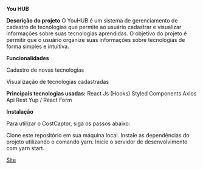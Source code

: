 **You HUB**


**Descrição do projeto**
O YouHUB é um sistema de gerenciamento de cadastro de tecnologias que permite ao usuário cadastrar e visualizar informações sobre suas tecnologias aprendidas. O objetivo do projeto é permitir que o usuário organize suas informações sobre tecnologias de forma simples e intuitiva.


**Funcionalidades**


Cadastro de novas tecnologias


Visualização de tecnologias cadastradas


**Principais tecnologias usadas:** 
React Js (Hooks)
Styled Components
Axios
Api Rest
Yup / React Form


**Instalação**


Para utilizar o CostCaptor, siga os passos abaixo:


Clone este repositório em sua máquina local.
Instale as dependências do projeto utilizando o comando yarn.
Inicie o servidor de desenvolvimento com yarn start.


<a href="https://youhub-mu.vercel.app/">Site</a>    
